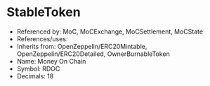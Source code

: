 # StableToken

- Referenced by: MoC, MoCExchange, MoCSettlement, MoCState
- References/uses:
- Inherits from: OpenZeppelin/ERC20Mintable, OpenZeppelin/ERC20Detailed, OwnerBurnableToken
- Name: Money On Chain
- Symbol: RDOC
- Decimals: 18
